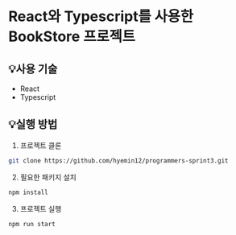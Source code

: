 # React와 Typescript를 사용한 BookStore 프로젝트

## 💡사용 기술

- React
- Typescript

## 💡실행 방법

1. 프로젝트 클론

```bash
git clone https://github.com/hyemin12/programmers-sprint3.git
```

2. 필요한 패키지 설치

```bash
npm install
```

3. 프로젝트 실행

```bash
npm run start
```
